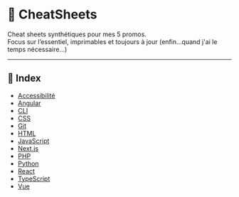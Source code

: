 # 📘 CheatSheets 

Cheat sheets synthétiques pour mes 5 promos.  
Focus sur l’essentiel, imprimables et toujours à jour (enfin...quand j'ai le temps nécessaire...)

---

## 🧭 Index

- [Accessibilité](./accessibilite.md)
- [Angular](./angular.md)
- [CLI](./cli.md)
- [CSS](./css.md)
- [Git](./git.md)
- [HTML](./html.md)
- [JavaScript](./javascript.md)
- [Next.js](./next.md)
- [PHP](./php.md)
- [Python](./python.md)
- [React](./react.md)
- [TypeScript](./typescript.md)
- [Vue](./vue.md)
